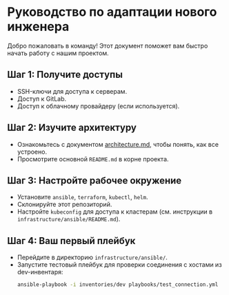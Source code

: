 # Руководство по адаптации нового инженера

Добро пожаловать в команду! Этот документ поможет вам быстро начать работу с нашим проектом.

## Шаг 1: Получите доступы

- SSH-ключи для доступа к серверам.
- Доступ к GitLab.
- Доступ к облачному провайдеру (если используется).

## Шаг 2: Изучите архитектуру

- Ознакомьтесь с документом [architecture.md](./architecture.md), чтобы понять, как все устроено.
- Просмотрите основной `README.md` в корне проекта.

## Шаг 3: Настройте рабочее окружение

- Установите `ansible`, `terraform`, `kubectl`, `helm`.
- Склонируйте этот репозиторий.
- Настройте `kubeconfig` для доступа к кластерам (см. инструкции в `infrastructure/ansible/README.md`).

## Шаг 4: Ваш первый плейбук

- Перейдите в директорию `infrastructure/ansible/`.
- Запустите тестовый плейбук для проверки соединения с хостами из dev-инвентаря:
  ```bash
  ansible-playbook -i inventories/dev playbooks/test_connection.yml
  ```
